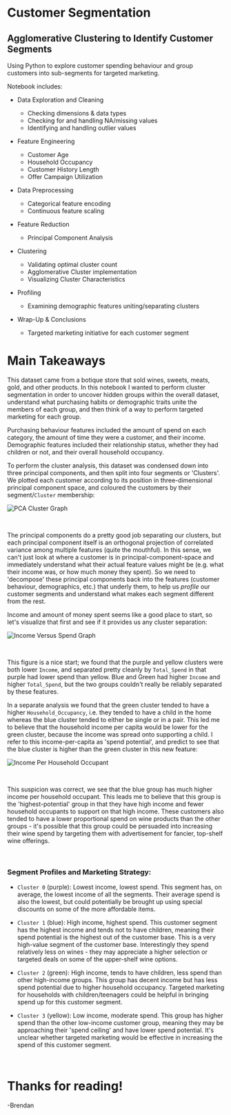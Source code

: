 # Customer Segmentation 

## Agglomerative Clustering to Identify Customer Segments

Using Python to explore customer spending behaviour and group customers into sub-segments for targeted marketing. 

Notebook includes:

- Data Exploration and Cleaning
    * Checking dimensions & data types
    * Checking for and handling NA/missing values
    * Identifying and handling outlier values

- Feature Engineering
    * Customer Age
    * Household Occupancy
    * Customer History Length
    * Offer Campaign Utilization

- Data Preprocessing
    * Categorical feature encoding
    * Continuous feature scaling

- Feature Reduction
    * Principal Component Analysis

- Clustering
    * Validating optimal cluster count
    * Agglomerative Cluster implementation
    * Visualizing Cluster Characteristics

- Profiling
    * Examining demographic features uniting/separating clusters

- Wrap-Up & Conclusions
    * Targeted marketing initiative for each customer segment

# Main Takeaways

This dataset came from a botique store that sold wines, sweets, meats, gold, and other products. In this notebook I wanted to perform cluster segmentation in order to uncover hidden groups within the overall dataset, understand what purchasing habits or demographic traits unite the members of each group, and then think of a way to perform targeted marketing for each group.  

Purchasing behaviour features included the amount of spend on each category, the amount of time they were a customer, and their income. Demographic features included their relationship status, whether they had children or not, and their overall household occupancy.

To perform the cluster analysis, this dataset was condensed down into three principal components, and then split into four segments or 'Clusters'. We plotted each customer according to its position in three-dimensional principal component space, and coloured the customers by their segment/`Cluster` membership:

![PCA Cluster Graph](Visuals/PCA_Cluster_graph.png)

<br>

The principal components do a pretty good job separating our clusters, but each principal component itself is an orthogonal projection of correlated variance among multiple features (quite the mouthful). In this sense, we can't just look at where a customer  is in principal-component-space and immediately understand what their actual feature values might be (e.g. what their income was, or how much money they spent). So we need to 'decompose' these principal components back into the features (customer behaviour, demographics, etc.) that underly them, to help us *profile* our customer segments and understand what makes each segment different from the rest.

Income and amount of money spent seems like a good place to start,  so let's visualize that first and see if it provides us any cluster separation:

![Income Versus Spend Graph](Visuals/Income_Spend_Cluster_graph.png)

<br>

This  figure is a nice start; we found that the purple and yellow clusters were both lower `Income`, and separated pretty cleanly by `Total_Spend` in that purple had lower spend than yellow. Blue and Green had higher `Income` and higher `Total_Spend`, but the two groups couldn't really be reliably separated by these features. 

In a separate analysis we found that the green cluster tended to have a higher `Household_Occupancy`,  i.e. they tended to have a child in the home whereas the blue cluster tended to either be single or in a pair. This led me to believe that the household income per capita would be lower for the green cluster, because the income was spread onto supporting a child. I refer to this income-per-capita as 'spend potential', and predict to see that the blue cluster is higher than the green cluster in this new feature:

![Income Per Household Occupant](Visuals/Income_per_HH_Occupant.png)

<br>

This suspicion was correct, we see that the blue group has much higher income per household occupant. This leads me to believe that this group is the 'highest-potential' group in that they have high income and fewer household occupants to support on that high income. These customers also tended to have a lower proportional spend on wine products than the other groups - it's possible that this group could be persuaded into increasing their wine spend by targeting them with advertisement for fancier, top-shelf wine offerings. 

<br>

### Segment Profiles and Marketing Strategy:

- `Cluster 0` (purple): Lowest income, lowest spend. This segment has, on average, the lowest income of all the segments. Their average spend is also the lowest, but could potentially be brought up using special discounts on some of the more affordable items.

- `Cluster 1` (blue): High income, highest spend. This customer segment has the highest income and tends not to have children, meaning their spend potential is the highest out of the customer base. This is a very high-value segment of the customer base. Interestingly they spend relatively less on wines - they may appreciate a higher selection or targeted deals on some of the upper-shelf wine options.

- `Cluster 2` (green): High income, tends to have children, less spend than other high-income groups. This group has decent income but has less spend potential due to higher household occupancy. Targeted marketing for households with children/teenagers could be helpful in bringing spend up for this customer segment.

- `Cluster 3` (yellow): Low income, moderate spend. This group has higher spend than the other low-income customer group, meaning they may be approaching their 'spend ceiling' and have lower spend potential. It's unclear whether targeted marketing would be effective in increasing the spend of this customer segment.

<br>

# Thanks for reading!

-Brendan
